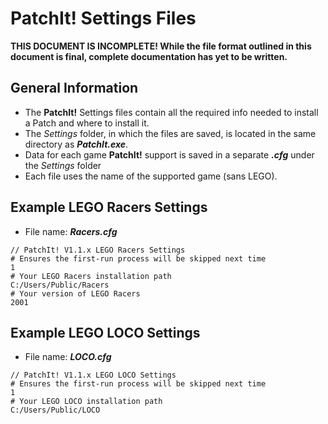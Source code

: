 PatchIt! Settings Files
=======================

**THIS DOCUMENT IS INCOMPLETE! While the file format outlined in this document is final, complete documentation has yet to be written.**

General Information
-------------------

* The **PatchIt!** Settings files contain all the required info needed to install a Patch and where to install it.
* The *Settings* folder, in which the files are saved, is located in the same directory as ***PatchIt.exe***.
* Data for each game **PatchIt!** support is saved in a separate ***.cfg*** under the *Settings* folder
* Each file uses the name of the supported game (sans LEGO). 

Example LEGO Racers Settings
----------------------------

* File name: ***Racers.cfg***

```
// PatchIt! V1.1.x LEGO Racers Settings
# Ensures the first-run process will be skipped next time
1
# Your LEGO Racers installation path
C:/Users/Public/Racers
# Your version of LEGO Racers
2001
```

Example LEGO LOCO Settings
--------------------------

* File name: ***LOCO.cfg***

```
// PatchIt! V1.1.x LEGO LOCO Settings
# Ensures the first-run process will be skipped next time
1
# Your LEGO LOCO installation path
C:/Users/Public/LOCO
```
